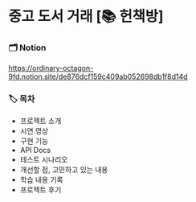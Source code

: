 # 중고 도서 거래 [📚 헌책방]

### 🗂 Notion
https://ordinary-octagon-9fd.notion.site/de876dcf159c409ab052698db1f8d14d

### 🏷 목차
- 프로젝트 소개
- 시연 영상
- 구현 기능
- API Docs
- 테스트 시나리오
- 개선할 점, 고민하고 있는 내용
- 학습 내용 기록
- 프로젝트 후기